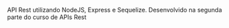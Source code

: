 API Rest utilizando NodeJS, Express e Sequelize. Desenvolvido na segunda parte do curso de APIs Rest
